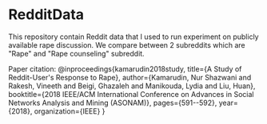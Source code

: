 # RedditData
This repository contain Reddit data that I used to run experiment on publicly available rape discussion. We compare between 2 subreddits which are "Rape" and "Rape counseling" subreddit. 

Paper citation:
@inproceedings{kamarudin2018study,
  title={A Study of Reddit-User's Response to Rape},
  author={Kamarudin, Nur Shazwani and Rakesh, Vineeth and Beigi, Ghazaleh and Manikouda, Lydia and Liu, Huan},
  booktitle={2018 IEEE/ACM International Conference on Advances in Social Networks Analysis and Mining (ASONAM)},
  pages={591--592},
  year={2018},
  organization={IEEE}
}
